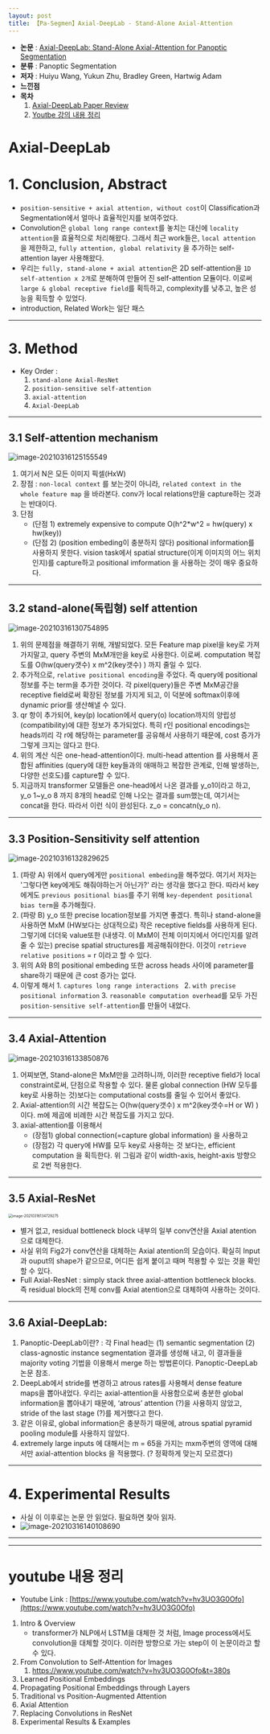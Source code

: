 ```yaml
---
layout: post
title: 【Pa-Segmen】Axial-DeepLab - Stand-Alone Axial-Attention 
---
```


- **논문** : [Axial-DeepLab: Stand-Alone Axial-Attention for Panoptic Segmentation](https://arxiv.org/abs/2003.07853)
- **분류** : Panoptic Segmentation
- **저자** : Huiyu Wang, Yukun Zhu, Bradley Green, Hartwig Adam
- **느낀점** 
- **목차**
  1. [Axial-DeepLab Paper Review](https://junha1125.github.io/blog/artificial-intelligence/2021-03-14-AxialDeepLab/#axial-deeplab)
  2. [Youtbe 강의 내용 정리](https://junha1125.github.io/blog/artificial-intelligence/2021-03-14-AxialDeepLab/#youtube-%EB%82%B4%EC%9A%A9-%EC%A0%95%EB%A6%AC)



# Axial-DeepLab

# 1. Conclusion, Abstract

- `position-sensitive + axial attention, without cost`이 Classification과 Segmentation에서 얼마나 효율적인지를 보여주었다.
- Convolution은 `global long range context`를 놓치는 대신에 `locality attention`을 효율적으로 처리해왔다. 그래서 최근 work들은, `local attention`을 제한하고, `fully attention, global relativity` 을 추가하는 self-attention layer 사용해왔다. 
- 우리는 `fully, stand-alone + axial attention`은  2D self-attention을 `1D self-attention x 2개`로 분해하여 만들어 진 self-attention 모듈이다. 이로써 `large & global receptive field`를 획득하고, complexity를 낮추고, 높은 성능을 획득할 수 있었다.
- introduction, Related Work는 일단 패스



---

# 3. Method

- Key Order :  
  1. `stand-alone Axial-ResNet` 
  2. `position-sensitive self-attention`
  3. `axial-attention` 
  4. `Axial-DeepLab`

---

## 3.1 Self-attention mechanism

![image-20210316125155549](https://github.com/junha1125/Imgaes_For_GitBlog/blob/master/Typora/image-20210316125155549.png?raw=tru)

1. 여기서 N은 모든 이미지 픽셀(HxW)
2. 장점 : `non-local context` 를 보는것이 아니라, `related context in the whole feature map` 을 바라본다. conv가 local relations만을 capture하는 것과는 반대이다.
3. 단점 
   - (단점 1) extremely expensive to compute O(h^2\*w^2 = hw(query) x hw(key)) 
   - (단점 2) (position embeding이 충분하지 않다) positional information를 사용하지 못한다. vision task에서 spatial structure(이게 이미지의 어느 위치 인지)를 capture하고 positional imformation 을 사용하는 것이 매우 중요하다.



---

## 3.2 stand-alone(독립형) self attention

![image-20210316130754895](https://github.com/junha1125/Imgaes_For_GitBlog/blob/master/Typora/image-20210316130754895.png?raw=tru)

1. 위의 문제점을 해결하기 위해, 개발되었다. 모든 Feature map pixel을 key로 가져가지말고, query 주변의 MxM개만을 key로 사용한다. 이로써. computation 복잡도를 O(hw(query갯수) x m^2(key갯수) ) 까지 줄일 수 있다.
2. 추가적으로, `relative positional encoding`을 주었다. 즉 query에 positional 정보를 주는 term을 추가한 것이다. 각 pixel(query)들은 주변 MxM공간을 receptive field로써 확장된 정보를 가지게 되고, 이 덕분에 softmax이후에 dynamic prior를 생산해낼 수 있다.
3. qr 항이 추가되어, key(p) location에서  query(o) location까지의 양립성(compatibility)에 대한 정보가 추가되었다. 특히 r인 positional encodings는 heads끼리 각 r에 해당하는 parameter를 공유해서 사용하기 때문에, cost 증가가 그렇게 크지는 않다고 한다.
4. 위의 계산 식은 one-head-attention이다.  multi-head attention 를 사용해서 혼합된 affinities (query에 대한 key들과의 애매하고 복잡한 관계로, 인해 발생하는, 다양한 선호도)를 capture할 수 있다. 
5. 지금까지 transformer 모델들은 one-head에서 나온 결과를 y_o1이라고 하고, y_o 1~y_o 8 까지 8개의 head로 인해 나오는 결과를 sum했는데, 여기서는 concat을 한다. 따라서 이런 식이 완성된다.  z_o = concatn(y_o n).



---

## 3.3 Position-Sensitivity self attention

![image-20210316132829625](https://github.com/junha1125/Imgaes_For_GitBlog/blob/master/Typora/image-20210316132829625.png?raw=tru)

1. (파랑 A) 위에서 query에게만 `positional embeding`을 해주었다. 여기서 저자는 '그렇다면 key에게도 해줘야하는거 아닌가?' 라는 생각을 했다고 한다. 따라서 key에게도 `previous positional bias`를 주기 위해 `key-dependent positional bias term`을 추가해줬다. 
2. (파랑 B) y_o 또한  precise location정보를 가지면 좋겠다. 특히나 stand-alone을 사용하면 MxM (HW보다는 상대적으로) 작은 receptive fields를 사용하게 된다. 그렇기에 더더욱 value또한 (내생각. 이 MxM이 전체 이미지에서 어디인지를 알려줄 수 있는) precise spatial structures를 제공해줘야한다. 이것이 `retrieve relative positions` = r 이라고 할 수 있다.
3. 위의 A와 B의 positional embeding 또한 across heads 사이에 parameter를 share하기 때문에 큰 cost 증가는 없다. 
4. 이렇게 해서 1. `captures long range interactions ` 2. `with precise positional information` 3. `reasonable computation overhead`를 모두 가진 `position-sensitive self-attention`를 만들어 내었다.



---

## 3.4 Axial-Attention

![image-20210316133850876](https://github.com/junha1125/Imgaes_For_GitBlog/blob/master/Typora/image-20210316133850876.png?raw=tru)

1. 어찌보면, Stand-alone은 MxM만을 고려하니까, 이러한 receptive field가 local constraint로써, 단점으로 작용할 수 있다. 물론 global connection (HW 모두를 key로 사용하는 것)보다는 computational costs를 줄일 수 있어서 좋았다. 
2. Axial-attention의 시간 복잡도는 O(hw(query갯수) x m^2(key갯수=H or W) ) 이다. m에 제곱에 비례한 시간 복잡도를 가지고 있다.
3. axial-attention를 이용해서 
   - (장점1) global connection(=capture global information) 을 사용하고 
   - (장점2) 각 query에 HW를 모두 key로 사용하는 것 보다는, efficient computation 을 획득한다. 위 그림과 같이 width-axis, height-axis 방향으로 2번 적용한다.



---

## 3.5 Axial-ResNet

<img src="https://github.com/junha1125/Imgaes_For_GitBlog/blob/master/Typora/image-20210316134729275.png?raw=tru" alt="image-20210316134729275" style="zoom:50%;" />

- 별거 없고, residual bottleneck block 내부의 일부 conv연산을 Axial atention으로 대체한다. 
- 사실 위의 Fig2가 conv연산을 대체하는 Axial atention의 모습이다. 확실히 Input과 ouput의 shape가 같으므로, 어디든 쉽게 붙이고 때며 적용할 수 있는 것을 확인할 수 있다. 
-  Full Axial-ResNet : simply stack three axial-attention bottleneck blocks. 즉 residual block의 전체 conv를 Axial atention으로 대체하여 사용하는 것이다.



---

## 3.6 Axial-DeepLab:

1. Panoptic-DeepLab이란? : 각 Final head는 (1) semantic segmentation (2) class-agnostic instance segmentation 결과를 생성해 내고, 이 결과들을 majority voting 기법을 이용해서 merge 하는 방법론이다. Panoptic-DeepLab논문 참조.
2. DeepLab에서 stride를 변경하고 atrous rates를 사용해서 dense feature maps을 뽑아내었다. 우리는 axial-attention을 사용함으로써 충분한 global information을 뽑아내기 때문에, ‘atrous’ attention (?)을 사용하지 않았고, stride of the last stage (?)를 제거했다고 한다. 
3. 같은 이유로, global information은 충분하기 때문에, atrous spatial pyramid pooling module를 사용하지 않았다. 
4. extremely large inputs 에 대해서는 m = 65을 가지는 mxm주변의 영역에 대해서만 axial-attention blocks 을 적용했다. (? 정확하게 맞는지 모르겠다)



---

# 4. Experimental Results

- 사실 이 이후로는 논문 안 읽었다. 필요하면 찾아 읽자.
- ![image-20210316140108690](https://github.com/junha1125/Imgaes_For_GitBlog/blob/master/Typora/image-20210316140108690.png?raw=tru)



---

---

# youtube 내용 정리

- Youtube Link : [https://www.youtube.com/watch?v=hv3UO3G0Ofo](https://www.youtube.com/watch?v=hv3UO3G0Ofo)

1. Intro & Overview 
   - transformer가 NLP에서 LSTM을 대체한 것 처럼, Image process에서도 convolution을 대체할 것이다. 이러한 방향으로 가는 step이 이 논문이라고 할 수 있다.           
2. From Convolution to Self-Attention for Images 
   1. https://www.youtube.com/watch?v=hv3UO3G0Ofo&t=380s
3. Learned Positional Embeddings 
4. Propagating Positional Embeddings through Layers 
5. Traditional vs Position-Augmented Attention 
6. Axial Attention 
7. Replacing Convolutions in ResNet 
8. Experimental Results & Examples

